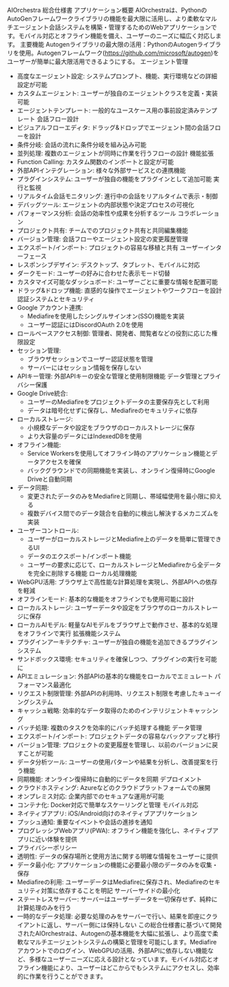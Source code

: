 AIOrchestra 総合仕様書
アプリケーション概要
AIOrchestraは、PythonのAutoGenフレームワークライブラリの機能を最大限に活用し、より柔軟なマルチエージェント会話システムを構築・管理するためのWebアプリケーションです。モバイル対応とオフライン機能を備え、ユーザーのニーズに幅広く対応します。
主要機能
Autogenライブラリの最大限の活用：PythonのAutogenライブラリを使用。Autogenフレームワーク(https://github.com/microsoft/autogen)をユーザーが簡単に最大限活用できるようにする。
エージェント管理
* 高度なエージェント設定: システムプロンプト、機能、実行環境などの詳細設定が可能
* カスタムエージェント: ユーザーが独自のエージェントクラスを定義・実装可能
* エージェントテンプレート: 一般的なユースケース用の事前設定済みテンプレート
会話フロー設計
* ビジュアルフローエディタ: ドラッグ&ドロップでエージェント間の会話フローを設計
* 条件分岐: 会話の流れに条件分岐を組み込み可能
* 並列処理: 複数のエージェントが同時に作業を行うフローの設計
機能拡張
* Function Calling: カスタム関数のインポートと設定が可能
* 外部APIインテグレーション: 様々な外部サービスとの連携機能
* プラグインシステム: ユーザーが独自の機能をプラグインとして追加可能
実行と監視
* リアルタイム会話モニタリング: 進行中の会話をリアルタイムで表示・制御
* デバッグツール: エージェントの内部状態や決定プロセスの可視化
* パフォーマンス分析: 会話の効率性や成果を分析するツール
コラボレーション
* プロジェクト共有: チームでのプロジェクト共有と共同編集機能
* バージョン管理: 会話フローやエージェント設定の変更履歴管理
* エクスポート/インポート: プロジェクトの容易な移植と共有
ユーザーインターフェース
* レスポンシブデザイン: デスクトップ、タブレット、モバイルに対応
* ダークモード: ユーザーの好みに合わせた表示モード切替
* カスタマイズ可能なダッシュボード: ユーザーごとに重要な情報を配置可能
* ドラッグ&ドロップ機能: 直感的な操作でエージェントやワークフローを設計
認証システムとセキュリティ
* Google アカウント連携:
    * Mediafireを使用したシングルサインオン(SSO)機能を実装
    * ユーザー認証にはDiscordOAuth 2.0を使用
* ロールベースアクセス制御: 管理者、開発者、閲覧者などの役割に応じた権限設定
* セッション管理:
    * ブラウザセッションでユーザー認証状態を管理
    * サーバーにはセッション情報を保存しない
* APIキー管理: 外部APIキーの安全な管理と使用制限機能
データ管理とプライバシー保護
* Google Drive統合:
    * ユーザーのMediafireをプロジェクトデータの主要保存先として利用
    * データは暗号化せずに保存し、Mediafireのセキュリティに依存
* ローカルストレージ:
    * 小規模なデータや設定をブラウザのローカルストレージに保存
    * より大容量のデータにはIndexedDBを使用
* オフライン機能:
    * Service Workersを使用してオフライン時のアプリケーション機能とデータアクセスを確保
    * バックグラウンドでの同期機能を実装し、オンライン復帰時にGoogle Driveと自動同期
* データ同期:
    * 変更されたデータのみをMediafireと同期し、帯域幅使用を最小限に抑える
    * 複数デバイス間でのデータ競合を自動的に検出し解決するメカニズムを実装
* ユーザーコントロール:
    * ユーザーがローカルストレージとMediafire上のデータを簡単に管理できるUI
    * データのエクスポート/インポート機能
    * ユーザーの要求に応じて、ローカルストレージとMediafireから全データを完全に削除する機能
ローカル処理機能
* WebGPU活用: ブラウザ上で高性能な計算処理を実現し、外部APIへの依存を軽減
* オフラインモード: 基本的な機能をオフラインでも使用可能に設計
* ローカルストレージ: ユーザーデータや設定をブラウザのローカルストレージに保存
* ローカルAIモデル: 軽量なAIモデルをブラウザ上で動作させ、基本的な処理をオフラインで実行
拡張機能システム
* プラグインアーキテクチャ: ユーザーが独自の機能を追加できるプラグインシステム
* サンドボックス環境: セキュリティを確保しつつ、プラグインの実行を可能に
* APIエミュレーション: 外部APIの基本的な機能をローカルでエミュレート
パフォーマンス最適化
* リクエスト制限管理: 外部APIの利用時、リクエスト制限を考慮したキューイングシステム
* キャッシュ戦略: 効率的なデータ取得のためのインテリジェントキャッシング
* バッチ処理: 複数のタスクを効率的にバッチ処理する機能
データ管理
* エクスポート/インポート: プロジェクトデータの容易なバックアップと移行
* バージョン管理: プロジェクトの変更履歴を管理し、以前のバージョンに戻すことが可能
* データ分析ツール: ユーザーの使用パターンや結果を分析し、改善提案を行う機能
* 同期機能: オンライン復帰時に自動的にデータを同期
デプロイメント
* クラウドホスティング: Azureなどのクラウドプラットフォームでの展開
* オンプレミス対応: 企業内部でのセキュアな運用が可能
* コンテナ化: Docker対応で簡単なスケーリングと管理
モバイル対応
* ネイティブアプリ: iOS/Android向けのネイティブアプリケーション
* プッシュ通知: 重要なイベントや会話の進捗を通知
* プログレッシブWebアプリ(PWA): オフライン機能を強化し、ネイティブアプリに近い体験を提供
* プライバシーポリシー
* 透明性: データの保存場所と使用方法に関する明確な情報をユーザーに提供
* データ最小化: アプリケーションの機能に必要最小限のデータのみを収集・保存
* Mediafireの利用: ユーザーデータはMediafireに保存され、Mediafireのセキュリティ対策に依存することを明記
サーバーサイドの最小化
* ステートレスサーバー: サーバーはユーザーデータを一切保存せず、純粋に計算処理のみを行う
* 一時的なデータ処理: 必要な処理のみをサーバーで行い、結果を即座にクライアントに返し、サーバー側には保持しない
この総合仕様書に基づいて開発されたAIOrchestraは、Autogenの基本機能を大幅に拡張し、より高度で柔軟なマルチエージェントシステムの構築と管理を可能にします。Mediafire アカウントでのログイン、WebGPUの活用、外部APIに依存しない機能など、多様なユーザーニーズに応える設計となっています。モバイル対応とオフライン機能により、ユーザーはどこからでもシステムにアクセスし、効率的に作業を行うことができます。
